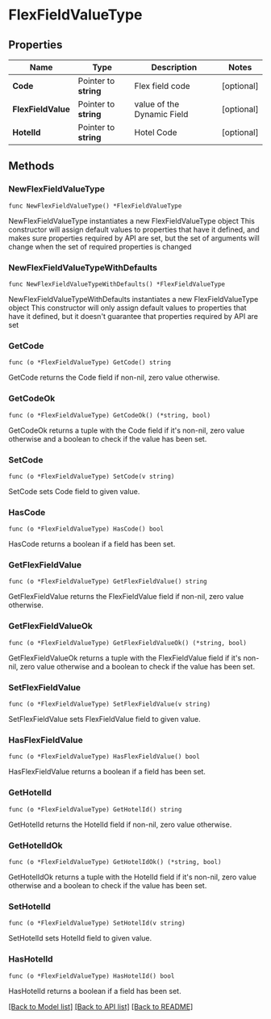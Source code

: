 # FlexFieldValueType

## Properties

Name | Type | Description | Notes
------------ | ------------- | ------------- | -------------
**Code** | Pointer to **string** | Flex field code | [optional] 
**FlexFieldValue** | Pointer to **string** | value of the Dynamic Field  | [optional] 
**HotelId** | Pointer to **string** | Hotel Code | [optional] 

## Methods

### NewFlexFieldValueType

`func NewFlexFieldValueType() *FlexFieldValueType`

NewFlexFieldValueType instantiates a new FlexFieldValueType object
This constructor will assign default values to properties that have it defined,
and makes sure properties required by API are set, but the set of arguments
will change when the set of required properties is changed

### NewFlexFieldValueTypeWithDefaults

`func NewFlexFieldValueTypeWithDefaults() *FlexFieldValueType`

NewFlexFieldValueTypeWithDefaults instantiates a new FlexFieldValueType object
This constructor will only assign default values to properties that have it defined,
but it doesn't guarantee that properties required by API are set

### GetCode

`func (o *FlexFieldValueType) GetCode() string`

GetCode returns the Code field if non-nil, zero value otherwise.

### GetCodeOk

`func (o *FlexFieldValueType) GetCodeOk() (*string, bool)`

GetCodeOk returns a tuple with the Code field if it's non-nil, zero value otherwise
and a boolean to check if the value has been set.

### SetCode

`func (o *FlexFieldValueType) SetCode(v string)`

SetCode sets Code field to given value.

### HasCode

`func (o *FlexFieldValueType) HasCode() bool`

HasCode returns a boolean if a field has been set.

### GetFlexFieldValue

`func (o *FlexFieldValueType) GetFlexFieldValue() string`

GetFlexFieldValue returns the FlexFieldValue field if non-nil, zero value otherwise.

### GetFlexFieldValueOk

`func (o *FlexFieldValueType) GetFlexFieldValueOk() (*string, bool)`

GetFlexFieldValueOk returns a tuple with the FlexFieldValue field if it's non-nil, zero value otherwise
and a boolean to check if the value has been set.

### SetFlexFieldValue

`func (o *FlexFieldValueType) SetFlexFieldValue(v string)`

SetFlexFieldValue sets FlexFieldValue field to given value.

### HasFlexFieldValue

`func (o *FlexFieldValueType) HasFlexFieldValue() bool`

HasFlexFieldValue returns a boolean if a field has been set.

### GetHotelId

`func (o *FlexFieldValueType) GetHotelId() string`

GetHotelId returns the HotelId field if non-nil, zero value otherwise.

### GetHotelIdOk

`func (o *FlexFieldValueType) GetHotelIdOk() (*string, bool)`

GetHotelIdOk returns a tuple with the HotelId field if it's non-nil, zero value otherwise
and a boolean to check if the value has been set.

### SetHotelId

`func (o *FlexFieldValueType) SetHotelId(v string)`

SetHotelId sets HotelId field to given value.

### HasHotelId

`func (o *FlexFieldValueType) HasHotelId() bool`

HasHotelId returns a boolean if a field has been set.


[[Back to Model list]](../README.md#documentation-for-models) [[Back to API list]](../README.md#documentation-for-api-endpoints) [[Back to README]](../README.md)


